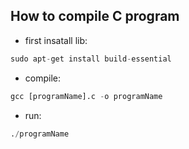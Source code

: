 ## How to compile C program

- first insatall lib:
```python
sudo apt-get install build-essential
```

- compile:
```python
gcc [programName].c -o programName
```


- run:
```python
./programName
```


